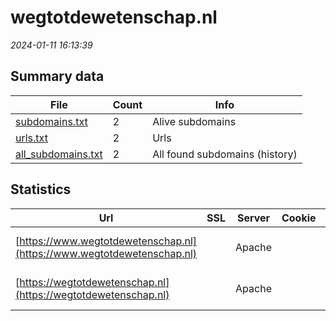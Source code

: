 # wegtotdewetenschap.nl
*2024-01-11 16:13:39*
## Summary data
| File       | Count | Info |
|------------|-------|------|
|[subdomains.txt](/data/wegtotdewetenschap.nl/subdomains.txt)|2|Alive subdomains|
|[urls.txt](/data/wegtotdewetenschap.nl/urls.txt)|2|Urls|
|[all_subdomains.txt](/data/wegtotdewetenschap.nl/all_subdomains.txt)|2|All found subdomains (history)|
## Statistics
| Url | SSL | Server | Cookie | HSTS | CSP | XFO | XXP | RP | Tech |Title |
|------------|-------|------|------|------|------|------|------|------|------|------|
|[https://www.wegtotdewetenschap.nl](https://www.wegtotdewetenschap.nl)| |Apache| |:white_check_mark: | |:white_check_mark: |:white_check_mark: |:white_check_mark: |Apache HTTP Serv...|Weg tot de Weten...|
|[https://wegtotdewetenschap.nl](https://wegtotdewetenschap.nl)| |Apache| |:white_check_mark: | |:white_check_mark: |:white_check_mark: |:white_check_mark: |Apache HTTP Serv...|301 Moved Perman...|